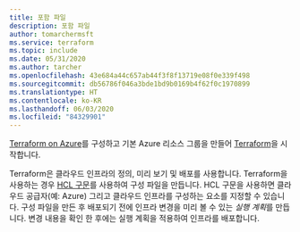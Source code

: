 ```yaml
---
title: 포함 파일
description: 포함 파일
author: tomarchermsft
ms.service: terraform
ms.topic: include
ms.date: 05/31/2020
ms.author: tarcher
ms.openlocfilehash: 43e684a44c657ab44f3f8f13719e08f0e339f498
ms.sourcegitcommit: db56786f046a3bde1bd9b0169b4f62f0c1970899
ms.translationtype: HT
ms.contentlocale: ko-KR
ms.lasthandoff: 06/03/2020
ms.locfileid: "84329901"
---
```

[Terraform on Azure](https://www.terraform.io/docs/providers/azurerm/index.html)를 구성하고 기본 Azure 리소스 그룹을 만들어 [Terraform](https://www.terraform.io)을 시작합니다.

Terraform은 클라우드 인프라의 정의, 미리 보기 및 배포를 사용합니다. Terraform을 사용하는 경우 [HCL 구문](https://www.terraform.io/docs/configuration/syntax.html)를 사용하여 구성 파일을 만듭니다. HCL 구문을 사용하면 클라우드 공급자(예: Azure) 그리고 클라우드 인프라를 구성하는 요소를 지정할 수 있습니다. 구성 파일을 만든 후 배포되기 전에 인프라 변경을 미리 볼 수 있는 *실행 계획*를 만듭니다. 변경 내용을 확인 한 후에는 실행 계획을 적용하여 인프라를 배포합니다.

